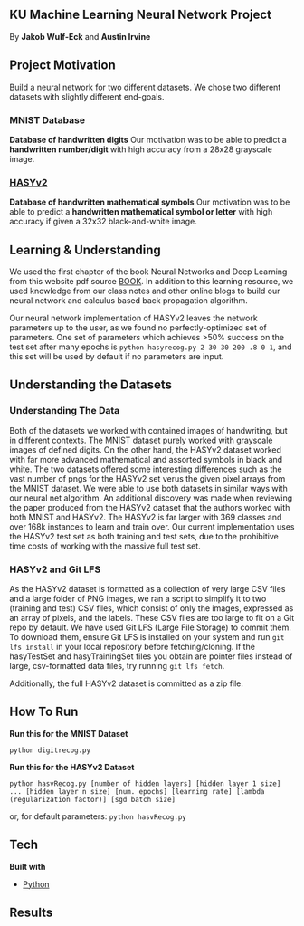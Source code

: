 ## KU Machine Learning Neural Network Project
By **Jakob Wulf-Eck** and **Austin Irvine**

## Project Motivation
Build a neural network for two different datasets. We chose two different datasets with slightly different end-goals.

### MNIST Database
**Database of handwritten digits**
Our motivation was to be able to predict a **handwritten number/digit** with high accuracy from a 28x28 grayscale image.

### [HASYv2](https://mafiadoc.com/the-hasyv2-dataset-arxiv_5a0c183b1723dda02c95fe11.html) 
**Database of handwritten mathematical symbols**
Our motivation was to be able to predict a **handwritten mathematical symbol or letter** with high accuracy if given a 32x32 black-and-white image.

## Learning & Understanding
We used the first chapter of the book Neural Networks and Deep Learning from this website pdf source [BOOK](http://neuralnetworksanddeeplearning.com/chap1.html). In addition to this learning resource, we used knowledge from our class notes and other online blogs to build our neural network and calculus
based back propagation algorithm. 

Our neural network implementation of HASYv2 leaves the network parameters up to the user, as we found no perfectly-optimized set of parameters. One set of parameters which achieves >50% success on the test set after many epochs is `python hasyrecog.py 2 30 30 200 .8 0 1`, and this set will be used by default if no parameters are input.

## Understanding the Datasets

### Understanding The Data
Both of the datasets we worked with contained images of handwriting, but in different contexts. The MNIST dataset purely worked with grayscale images of defined digits. On the other hand, the HASYv2 dataset worked with far more advanced mathematical and assorted symbols in black and white. The two datasets offered some interesting differences such as the vast number of pngs for the HASYv2 set verus the given pixel arrays from the MNIST dataset. We were able to use both datasets in similar ways with our neural net algorithm. An additional discovery was made when reviewing the paper produced from the HASYv2 dataset that the authors worked with both MNIST and HASYv2. The HASYv2 is far larger with 369 classes and over 168k instances to learn and train over. Our current implementation uses the HASYv2 test set as both training and test sets, due to the prohibitive time costs of working with the massive full test set.
### HASYv2 and Git LFS
As the HASYv2 dataset is formatted as a collection of very large CSV files and a large folder of PNG images, we ran a script to simplify it to two (training and test) CSV files, which consist of only the images, expressed as an array of pixels, and the labels.
These CSV files are too large to fit on a Git repo by default. We have used Git LFS (Large File Storage) to commit them. To download them, ensure Git LFS is installed on your system and run `git lfs install` in your local repository before fetching/cloning. If the hasyTestSet and hasyTrainingSet files you obtain are pointer files instead of large, csv-formatted data files, try running `git lfs fetch`.

 Additionally, the full HASYv2 dataset is committed as a zip file.


## How To Run

**Run this for the MNIST Dataset**
```
python digitrecog.py
```

**Run this for the HASYv2 Dataset**
```
python hasvRecog.py [number of hidden layers] [hidden layer 1 size] ... [hidden layer n size] [num. epochs] [learning rate] [lambda (regularization factor)] [sgd batch size]
```
or, for default parameters:
`python hasvRecog.py`

## Tech

<b>Built with</b>
- [Python](https://www.python.org/)

## Results
